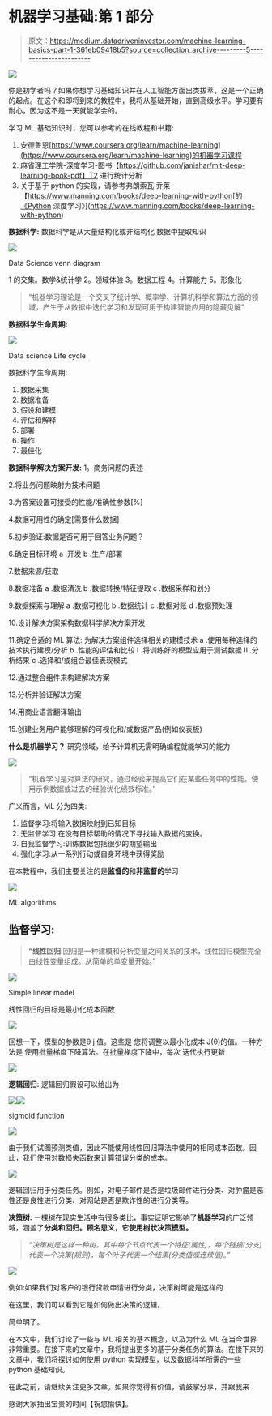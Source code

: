 # 机器学习基础:第 1 部分

> 原文：<https://medium.datadriveninvestor.com/machine-learning-basics-part-1-361eb09418b5?source=collection_archive---------5----------------------->

![](img/dfccf672be4a2d5bd11f2561499721c2.png)

你是初学者吗？如果你想学习基础知识并在人工智能方面出类拔萃，这是一个正确的起点。在这个和即将到来的教程中，我将从基础开始，直到高级水平。学习要有耐心，因为这不是一天就能学会的。

学习 ML 基础知识时，您可以参考的在线教程和书籍:

1.  安德鲁恩[https://www.coursera.org/learn/machine-learning](https://www.coursera.org/learn/machine-learning)的机器学习课程
2.  麻省理工学院-深度学习-图书【https://github.com/janishar/mit-deep-learning-book-pdf】T2 进行统计分析
3.  关于基于 python 的实现，请参考弗朗索瓦·乔莱【https://www.manning.com/books/deep-learning-with-python[的《Python 深度学习》](https://www.manning.com/books/deep-learning-with-python)

**数据科学:** 数据科学是从大量结构化或非结构化
数据中提取知识

![](img/199ac331e301fb2d4d97658f87488b81.png)

Data Science venn diagram

1 的交集。数学&统计学
2。领域体验
3。数据工程
4。计算能力
5。形象化

> “机器学习理论是一个交叉了统计学、概率学、计算机科学和算法方面的领域，产生于从数据中迭代学习和发现可用于构建智能应用的隐藏见解”

**数据科学生命周期:**

![](img/3e06287bf0da01bcd2cb300ca7f8cec3.png)

Data science Life cycle

数据科学生命周期:

1.  数据采集
2.  数据准备
3.  假设和建模
4.  评估和解释
5.  部署
6.  操作
7.  最佳化

**数据科学解决方案开发:**
1。商务问题的表述

2.将业务问题映射为技术问题

3.为答案设置可接受的性能/准确性参数[%]

4.数据可用性的确定[需要什么数据]

5.初步验证:数据是否可用于回答业务问题？

6.确定目标环境
a .开发
b .生产/部署

7.数据来源/获取

8.数据准备
a .数据清洗
b .数据转换/特征提取
c .数据采样和划分

9.数据探索与理解
a .数据可视化
b .数据统计
c .数据对账
d .数据预处理

10.设计解决方案架构数据科学解决方案开发

11.确定合适的 ML 算法:
为解决方案组件选择相关的建模技术
a .使用每种选择的技术执行建模/分析
b .性能的评估和比较
I .将训练好的模型应用于测试数据
II .分析结果
c .选择和/或组合最佳表现模式

12.通过整合组件来构建解决方案

13.分析并验证解决方案

14.用商业语言翻译输出

15.创建业务用户能够理解的可视化和/或数据产品(例如仪表板)

**什么是机器学习？** 研究领域，给予计算机无需明确编程就能学习的能力

![](img/2158261711463623bf27967da5b358e3.png)

> “机器学习是对算法的研究，通过经验来提高它们在某些任务中的性能。使用示例数据或过去的经验优化绩效标准。”

广义而言，ML 分为四类:

1.  监督学习:将输入数据映射到已知目标
2.  无监督学习:在没有目标帮助的情况下寻找输入数据的变换。
3.  自我监督学习:训练数据包括很少的期望输出
4.  强化学习:从一系列行动或自身环境中获得奖励

在本教程中，我们主要关注的是**监督的**和**非监督的**学习

![](img/e92b2b9cee47d51ef93ba8063f3411c6.png)

ML algorithms

## 监督学习:

> **“线性回归**:回归是一种建模和分析变量之间关系的技术，线性回归模型完全由线性变量组成。从简单的单变量开始。”

![](img/50c03678d9cd193be4357dc714363a8e.png)

Simple linear model

线性回归的目标是最小化成本函数

![](img/06c3802e234da001b97e01351709fb58.png)

回想一下，模型的参数是θ j 值。这些是
您将调整以最小化成本 J(θ)的值。一种方法是
使用批量梯度下降算法。在批量梯度下降中，每次
迭代执行更新

![](img/9c6555b575adfca14919ead81cb5f6d6.png)

**逻辑回归:** 逻辑回归假设可以给出为

![](img/8d7f7d4bd4871b54f41c7c608fa89600.png)![](img/defe50e4cb430e9742691544541e0a32.png)

sigmoid function

![](img/d44e6c5304caada13a66dfa7aff73251.png)

由于我们试图预测类值，因此不能使用线性回归算法中使用的相同成本函数。因此，我们使用对数损失函数来计算错误分类的成本。

![](img/7cc2429532ff6f0b77b0c216d2ce411d.png)

逻辑回归用于分类任务。例如，对电子邮件是否是垃圾邮件进行分类、对肿瘤是恶性还是良性进行分类、对网站是否是欺诈性的进行分类等。

**决策树:** 一棵树在现实生活中有很多类比，事实证明它影响了**机器学习**的广泛领域，涵盖了**分类和回归。顾名思义，它使用树状决策模型。**

> *“决策树是这样一种树，其中每个节点代表一个特征(属性)，每个链接(分支)代表一个决策(规则)，每个叶子代表一个结果(分类值或连续值)。”*

![](img/0482feab7a467dcee2734ef3dd0d44e1.png)

例如:如果我们对客户的银行贷款申请进行分类，决策树可能是这样的

在这里，我们可以看到它是如何做出决策的逻辑。

简单明了。

在本文中，我们讨论了一些与 ML 相关的基本概念，以及为什么 ML 在当今世界非常重要。在接下来的文章中，我将提出更多的基于分类任务的算法。在接下来的文章中，我们将探讨如何使用 python 实现模型，以及数据科学所需的一些 python 基础知识。

在此之前，请继续关注更多文章。如果你觉得有价值，请鼓掌分享，并跟我来

感谢大家抽出宝贵的时间【祝您愉快】。